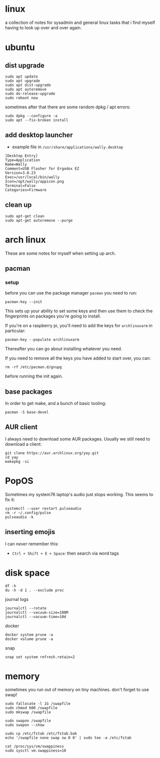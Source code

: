 # linux

a collection of notes for sysadmin and general linux tasks that i find myself having to look up over and over again.

# ubuntu

## dist upgrade

```
sudo apt update
sudo apt upgrade
sudo apt dist-upgrade
sudo apt autoremove
sudo do-release-upgrade
sudo reboot now
```

sometimes after that there are some random dpkg / apt errors:

```
sudo dpkg --configure -a
sudo apt --fix-broken install
```

## add desktop launcher

- example file in `/usr/share/applications/wally.desktop`

```
[Desktop Entry]
Type=Application
Name=Wally
Comment=USB Flasher for Ergodox EZ
Version=3.0.23
Exec=/usr/local/bin/wally
Icon=/opt/wally/appicon.png
Terminal=False
Categories=Firmware
```

## clean up

```
sudo apt-get clean
sudo apt-get autoremove --purge
```

# arch linux

These are some notes for myself when setting up arch.

## pacman

### setup

before you can use the package manager `pacman` you need to run:

```
pacman-key --init
```

This sets up your ability to set some keys and then use them to check the fingerprints on packages you're going to install.

If you're on a raspberry pi, you'll need to add the keys for `archlinuxarm` in particular:

```
pacman-key --populate archlinuxarm
```

Thereafter you can go about installing whatever you need.

If you need to remove all the keys you have added to start over, you can:

```
rm -rf /etc/pacman.d/gnupg
```

before running the init again.

## base packages

In order to get make, and a bunch of basic tooling:

```
pacman -S base-devel
```

## AUR client

I always need to download some AUR packages. Usually we still need to download a client:

```
git clone https://aur.archlinux.org/yay.git
cd yay
makepkg -si
```

# PopOS

Sometimes my system76 laptop's audio just stops working. This seems to fix it:

```
systemctl --user restart pulseaudio
rm -r ~/.config/pulse
pulseaudio -k
```

## inserting emojis

I can _never_ remember this:

- `Ctrl + Shift + E + Space`: then search via word tags

# disk space

```
df -h
du -h -d 1 . --exclude proc
```

journal logs

```
journalctl --rotate
journalctl --vacuum-size=100M
journalctl --vacuum-time=10d
```

docker

```
docker system prune -a
docker volume prune -a
```

snap

```
snap set system refresh.retain=2
```

# memory

sometimes you run out of memory on tiny machines. don't forget to use swap!

```shell
sudo fallocate -l 1G /swapfile
sudo chmod 600 /swapfile
sudo mkswap /swapfile

sudo swapon /swapfile
sudo swapon --show

sudo cp /etc/fstab /etc/fstab.bak
echo '/swapfile none swap sw 0 0' | sudo tee -a /etc/fstab

cat /proc/sys/vm/swappiness
sudo sysctl vm.swappiness=10
```
